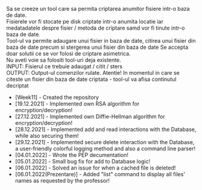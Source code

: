 Sa se creeze un tool care sa permita criptarea anumitor fisiere intr-o baza de date.<br>
Fisierele vor fi stocate pe disk criptate intr-o anumita locatie iar medatadatele despre fisier /
metoda de criptare samd vor fi tinute intr-o baza de date.<br>
Tool-ul va permite adaugare unui fisier in baza de date, citirea unui fisier din baza de date
precum si stergerea unui fisier din baza de date
Se accepta doar solutii ce se vor folosi de criptare asimetrica.<br>
Nu aveti voie sa folositi tool-uri deja existente.<br>
INPUT:
Fisierul ce trebuie adaugat / citit / sters<br>
OUTPUT:
Output-ul comenzilor rulate.
Atentie! In momentul in care se citeste un fisier din baza de date criptata - tool-ul va afisa
continutul decriptat<br>
<ul>
<li>[Week11] - Created the repository</li>
<li>[19.12.2021] - Implemented own RSA algorithm for encryption/decryption!</li>
<li>[27.12.2021] - Implemented own Diffie-Hellman algorithm for encryption/decryption!</li>
<li>[28.12.2021] - Implemented add and read interactions with the Database, while also securing them!</li>
<li>[29.12.2021] - Implemented secure delete interaction with the Database, a user-friendly colorful logging method and also a command line parser!</li>
<li>[04.01.2022] - Wrote the PEP decumentation!</li>
<li>[05.01.2022] - Small bug fix for add to Database logic!</li>
<li>[06.01.2022] - Solved an issue for when a cached file is deleted!</li>
<li>[06.01.2022(Prezentare)] - Added "list" command to display all files' names as requested by the professor!</li>
